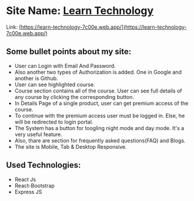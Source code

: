 # Site Name: [Learn Technology](https://learn-technology-7c00e.web.app/)
Link: [https://learn-technology-7c00e.web.app/](https://learn-technology-7c00e.web.app/)

## Some bullet points about my site:

* User can Login with Email And Password.
* Also another two types of Authorization is added. One in Google and another is Github.
* User can see highlighted course.
* Course section contains all of the course. User can see full details of any course by clicking the corresponding button.
* In Details Page of a single product, user can get premium access of the course.
* To continue with the premium access user must be logged in. Else, he will be redirected to login portal.
* The System has a button for toogling night mode and day mode. It's a very useful feature.
* Also, thare are section for frequently asked questions(FAQ) and Blogs.
* The site is Mobile, Tab & Desktop Responsive.

## Used Technologies:

* React Js
* React-Bootstrap
* Express JS





